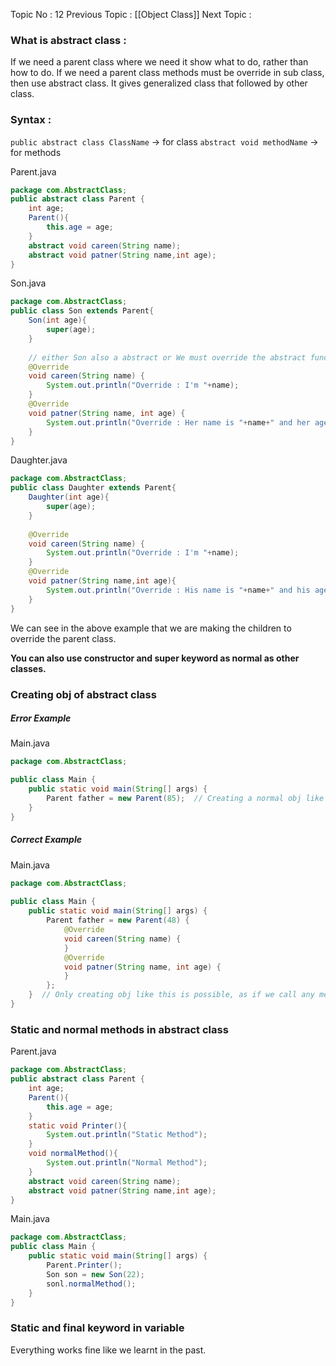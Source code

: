 Topic No : 12
Previous Topic : [[Object Class]]
Next Topic : 

### What is abstract class : 

If we need a parent class where we need it show what to do, rather than how to do.
If we need a parent class methods must be override in sub class, then use abstract class.
It gives generalized class that followed by other class.

### Syntax :

``public abstract class ClassName`` -> for class
``abstract void methodName`` -> for methods

Parent.java
```Java
package com.AbstractClass;  
public abstract class Parent {  
	int age;
	Parent(){
		this.age = age;
	}
    abstract void careen(String name);  
    abstract void patner(String name,int age); 
}
```

Son.java
```Java
package com.AbstractClass;  
public class Son extends Parent{  
	Son(int age){
		super(age);
	}
	
    // either Son also a abstract or We must override the abstract function in the subclass  
    @Override  
    void careen(String name) {  
		System.out.println("Override : I'm "+name);
    }  
    @Override  
    void patner(String name, int age) {  
        System.out.println("Override : Her name is "+name+" and her age is "+age);  
    }  
}
```

Daughter.java
```Java
package com.AbstractClass;  
public class Daughter extends Parent{  
	Daughter(int age){
		super(age);
	}
	
    @Override  
    void careen(String name) {  
		System.out.println("Override : I'm "+name);
    }  
    @Override  
    void patner(String name,int age){  
        System.out.println("Override : His name is "+name+" and his age is"+age);  
    }  
}
```
We can see in the above example that we are making the children to override the parent class.

**You can also use constructor and super keyword as normal as other classes.**

### Creating obj of abstract class

##### Error Example
Main.java 
```java
package com.AbstractClass;  

public class Main {  
    public static void main(String[] args) {  
        Parent father = new Parent(85);  // Creating a normal obj like other will definitly give you error
    }  
}
```

##### Correct Example 
Main.java
```Java
package com.AbstractClass;  
  
public class Main {  
    public static void main(String[] args) {  
        Parent father = new Parent(48) {  
            @Override  
            void careen(String name) {  
            }  
            @Override  
            void patner(String name, int age) {  
            }  
        };  
    }  // Only creating obj like this is possible, as if we call any methods it would give error, so we need to override.
}
```

### Static and normal methods in abstract class
Parent.java
```Java
package com.AbstractClass;
public abstract class Parent {
	int age;
	Parent(){
		this.age = age;
	}
	static void Printer(){
		System.out.println("Static Method");
	}
	void normalMethod(){
		System.out.println("Normal Method");
	}
    abstract void careen(String name);
    abstract void patner(String name,int age);
}
```

Main.java
```Java
package com.AbstractClass;   
public class Main {  
    public static void main(String[] args) {  
        Parent.Printer();  
        Son son = new Son(22);
        sonl.normalMethod();
    }
}
```

### Static and final keyword in variable

Everything works fine like we learnt in the past.